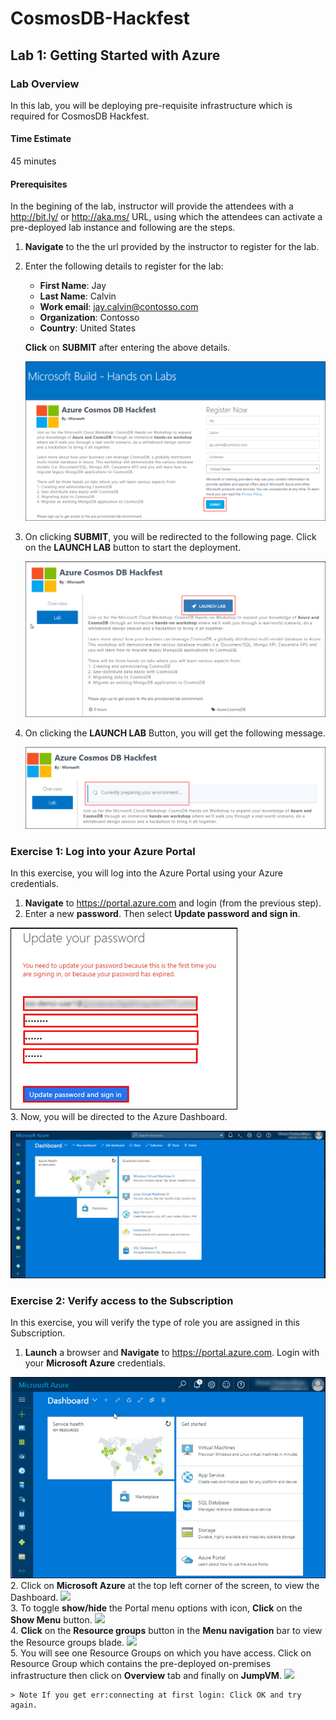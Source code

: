 # CosmosDB-Hackfest
## Lab 1: Getting Started with Azure
### Lab Overview
In this lab, you will be deploying pre-requisite infrastructure which is required for CosmosDB Hackfest.
#### Time Estimate
45 minutes
#### Prerequisites
In the begining of the lab, instructor will provide the attendees with a http://bit.ly/ or http://aka.ms/ URL, using which the attendees can activate a pre-deployed lab instance and following are the steps.
1.  **Navigate** to the the url provided by the instructor to register for the lab.  
2.  Enter the following details to register for the lab:  
      *  **First Name**: Jay    
      *  **Last Name**: Calvin    
      *  **Work email**:  jay.calvin@contosso.com
      *  **Organization**:  Contosso
      *  **Country**:  United States
      
      **Click** on **SUBMIT** after entering the above details.
      
       <img src="images/signup1.png"/><br/>  
 
 3.  On clicking **SUBMIT**, you will be redirected to the following page. Click on the **LAUNCH LAB** button to start the deployment.  
 
       <img src="images/launchlab1.png"/><br/>
        
4. On clicking the **LAUNCH LAB** Button, you will get the following message.  

      <img src="images/envprep1.png"/><br/>  




### Exercise 1: Log into your Azure Portal
In this exercise, you will log into the Azure Portal using your Azure credentials.
1.	**Navigate** to https://portal.azure.com and login (from the previous step).
2. Enter a new **password**. Then select **Update password and sign in**.

<img src="images/module2.jpg"/><br/>
3. Now, you will be directed to the Azure Dashboard.

<img src="images/module3.jpg"/><br/>

### Exercise 2: Verify access to the Subscription
In this exercise, you will verify the type of role you are assigned in this Subscription.
1.	**Launch** a browser and **Navigate** to https://portal.azure.com. Login with your **Microsoft Azure** credentials.

<img src="images/module4.jpg"/><br/>
2. Click on **Microsoft Azure**  at the top left corner of the screen, to view the Dashboard.
<img src="images/module5.jpg"/><br/>
3. To toggle **show/hide** the Portal menu options with icon, **Click** on the **Show Menu** button.
<img src="images/module6.jpg"/><br/>
4. **Click** on the **Resource groups** button in the **Menu navigation** bar to view the Resource groups blade.
<img src="images/module7.jpg"/><br/>
5. You will see one Resource Groups on which you have access. Click on Resource Group which contains the pre-deployed on-premises infrastructure then click on **Overview** tab and finally on **JumpVM**.
<img src="images/module8.jpg"/><br/>

    > Note If you get err:connecting at first login: Click OK and try again.
